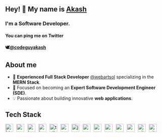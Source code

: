 ## Hey! 👋 My name is <a href="https://twitter.com/codeguyakash">Akash</a>
### I'm a Software Developer.

#### You can ping me on Twitter 
**&#128330;<a href="https://twitter.com/codeguyakash">@codeguyakash</a>**
      
## About me
- 💼 **Experienced Full Stack Developer** <a href="https://github.com/webartsol">@webartsol</a> specializing in the **MERN Stack**.
- 🚀 Focused on becoming an **Expert Software Development Engineer (SDE)**.
- 💡 Passionate about building innovative **web applications**.
  
## Tech Stack

<div style="display: flex; align-items: center; justify-content: start; gap:10px;">
    <img src="https://cdn.jsdelivr.net/gh/devicons/devicon/icons/html5/html5-original.svg" width="25" height="25" alt="html5 logo">
    <img src="https://cdn.jsdelivr.net/gh/devicons/devicon/icons/css3/css3-original.svg" width="25" height="25" alt="css3 logo">
    <img src="https://cdn.jsdelivr.net/gh/devicons/devicon/icons/bootstrap/bootstrap-original.svg" width="25" height="25" alt="bootstrap_logo">
    <img src="https://cdn.simpleicons.org/angular/DD0031" width="25" height="25" alt="bootstrap_logo">
    <img src="https://cdn.simpleicons.org/tailwindcss/06B6D4" width="25" height="25" alt="tailwindcss_logo">
    <img src="https://cdn.simpleicons.org/mui/007FFF" width="25" height="25" alt="materialui_logo">
    <img src="https://cdn.jsdelivr.net/gh/devicons/devicon/icons/javascript/javascript-original.svg" width="25" height="25" alt="javascript_logo">
    <img src="https://cdn.jsdelivr.net/gh/devicons/devicon/icons/nextjs/nextjs-original.svg" width="25" height="25" alt="nextjs_logo">
    <img src="https://skillicons.dev/icons?i=mongodb" width="25" height="25" alt="mongodb_logo">
    <img src="https://skillicons.dev/icons?i=express" width="25" height="25" alt="express-logo">
    <img src="https://cdn.jsdelivr.net/gh/devicons/devicon/icons/react/react-original.svg" width="25" height="25" alt="react-logo">
    <img src="https://cdn.jsdelivr.net/gh/devicons/devicon/icons/nodejs/nodejs-original.svg" width="25" height="25" alt="nodejs_logo">
    <img src="https://cdn.jsdelivr.net/gh/devicons/devicon/icons/git/git-original.svg" width="25" height="25" alt="git-logo">
    <img src="https://skillicons.dev/icons?i=github" width="25" height="25" alt="github_logo">
</div>


